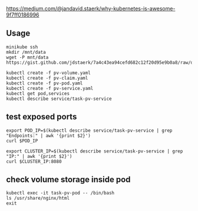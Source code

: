 https://medium.com/@jandavid.staerk/why-kubernetes-is-awesome-9f7ff0186996

## Usage

```shell
minikube ssh
mkdir /mnt/data
wget -P mnt/data https://gist.github.com/jdstaerk/7a4c43ea94cefd682c12f20d95e9b0a8/raw/dd44b4f8f32ddf6c6959f5926009dceacc37b01d/index.js
```

```shell
kubectl create -f pv-volume.yaml
kubectl create -f pv-claim.yaml
kubectl create -f pv-pod.yaml
kubectl create -f pv-service.yaml
kubectl get pod,services
kubectl describe service/task-pv-service

```


## test exposed ports
```shell
export POD_IP=$(kubectl describe service/task-pv-service | grep "Endpoints:" | awk '{print $2}')
curl $POD_IP

export CLUSTER_IP=$(kubectl describe service/task-pv-service | grep "IP:" | awk '{print $2}')
curl $CLUSTER_IP:8080
```

## check volume storage inside pod
```shell
kubectl exec -it task-pv-pod -- /bin/bash
ls /usr/share/nginx/html
exit
```